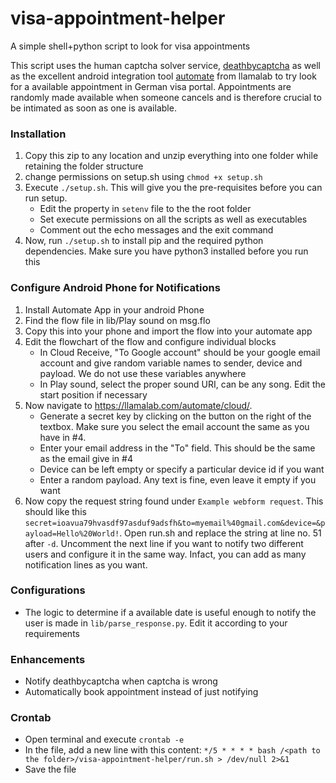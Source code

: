 # visa-appointment-helper
A simple shell+python script to look for visa appointments

This script uses the human captcha solver service, [deathbycaptcha](http://deathbycaptcha.com/) as well as the excellent android integration tool [automate](http://llamalab.com/automate/) from llamalab to try look for a available appointment in German visa portal. Appointments are randomly made available when someone cancels and is therefore crucial to be intimated as soon as one is available.


### Installation

1. Copy this zip to any location and unzip everything into one folder while retaining the folder structure
2. change permissions on setup.sh using `chmod +x setup.sh`
3. Execute `./setup.sh`. This will give you the pre-requisites before you can run setup.
    * Edit the property in `setenv` file to the the root folder
    * Set execute permissions on all the scripts as well as executables
    * Comment out the echo messages and the exit command
4. Now, run `./setup.sh` to install pip and the required python dependencies. Make sure you have python3 installed before you run this


### Configure Android Phone for Notifications
1. Install Automate App in your android Phone
2. Find the flow file in lib/Play sound on msg.flo
3. Copy this into your phone and import the flow into your automate app
4. Edit the flowchart of the flow and configure individual blocks
    * In Cloud Receive, "To Google account" should be your google email account and give random variable names to sender, device and payload. We do not use these variables anywhere
    * In Play sound, select the proper sound URI, can be any song. Edit the start position if necessary
5. Now navigate to https://llamalab.com/automate/cloud/. 
    * Generate a secret key by clicking on the button on the right of the textbox. Make sure you select the email account the same as you have in #4.
    * Enter your email address in the "To" field. This should be the same as the email give in #4
    * Device can be left empty or specify a particular device id if you want
    * Enter a random payload. Any text is fine, even leave it empty if you want
6. Now copy the request string found under `Example webform request`. This should like this `secret=ioavua79hvasdf97asduf9adsfh&to=myemail%40gmail.com&device=&payload=Hello%20World!`. Open run.sh and replace the string at line no. 51 after `-d`. Uncomment the next line if you want to notify two different users and configure it in the same way. Infact, you can add as many notification lines as you want.


### Configurations
* The logic to determine if a available date is useful enough to notify the user is made in `lib/parse_response.py`. Edit it according to your requirements

### Enhancements
* Notify deathbycaptcha when captcha is wrong
* Automatically book appointment instead of just notifying


### Crontab
* Open terminal and execute `crontab -e`
* In the file, add a new line with this content: `*/5 * * * * bash /<path to the folder>/visa-appointment-helper/run.sh > /dev/null 2>&1`
* Save the file